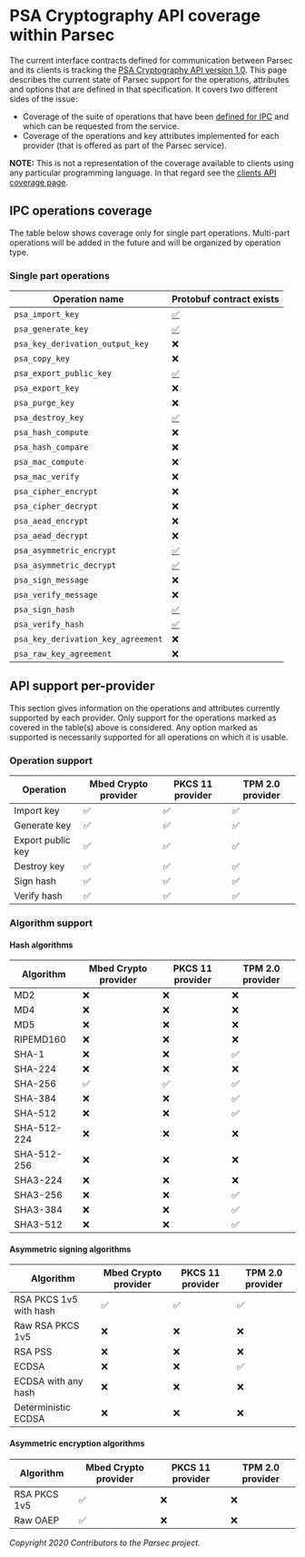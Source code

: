 # PSA Cryptography API coverage within Parsec

The current interface contracts defined for communication between Parsec and its clients is tracking
the [PSA Cryptography API version
1.0](https://developer.arm.com/architectures/security-architectures/platform-security-architecture/documentation).
This page describes the current state of Parsec support for the operations, attributes and options
that are defined in that specification. It covers two different sides of the issue:

- Coverage of the suite of operations that have been [defined for
   IPC](https://github.com/parallaxsecond/parsec-operations) and which can be requested from the
   service.
- Coverage of the operations and key attributes implemented for each provider (that is offered as
   part of the Parsec service).

**NOTE:** This is not a representation of the coverage available to clients using any particular
programming language. In that regard see the [clients API coverage page](clients_api_coverage.md).

## IPC operations coverage

The table below shows coverage only for single part operations. Multi-part operations will be added
in the future and will be organized by operation type.

### Single part operations

| Operation name                     | Protobuf contract exists                                                                                     |
|------------------------------------|--------------------------------------------------------------------------------------------------------------|
| `psa_import_key`                   | [✅](https://github.com/parallaxsecond/parsec-operations/blob/master/protobuf/psa_import_key.proto)         |
| `psa_generate_key`                 | [✅](https://github.com/parallaxsecond/parsec-operations/blob/master/protobuf/psa_generate_key.proto)       |
| `psa_key_derivation_output_key`    | ❌                                                                                                          |
| `psa_copy_key`                     | ❌                                                                                                          |
| `psa_export_public_key`            | [✅](https://github.com/parallaxsecond/parsec-operations/blob/master/protobuf/psa_export_public_key.proto)  |
| `psa_export_key`                   | ❌                                                                                                          |
| `psa_purge_key`                    | ❌                                                                                                          |
| `psa_destroy_key`                  | [✅](https://github.com/parallaxsecond/parsec-operations/blob/master/protobuf/psa_destroy_key.proto)        |
| `psa_hash_compute`                 | ❌                                                                                                          |
| `psa_hash_compare`                 | ❌                                                                                                          |
| `psa_mac_compute`                  | ❌                                                                                                          |
| `psa_mac_verify`                   | ❌                                                                                                          |
| `psa_cipher_encrypt`               | ❌                                                                                                          |
| `psa_cipher_decrypt`               | ❌                                                                                                          |
| `psa_aead_encrypt`                 | ❌                                                                                                          |
| `psa_aead_decrypt`                 | ❌                                                                                                          |
| `psa_asymmetric_encrypt`           | [✅](https://github.com/parallaxsecond/parsec-operations/blob/master/protobuf/psa_asymmetric_encrypt.proto) |
| `psa_asymmetric_decrypt`           | [✅](https://github.com/parallaxsecond/parsec-operations/blob/master/protobuf/psa_asymmetric_decrypt.proto) |
| `psa_sign_message`                 | ❌                                                                                                          |
| `psa_verify_message`               | ❌                                                                                                          |
| `psa_sign_hash`                    | [✅](https://github.com/parallaxsecond/parsec-operations/blob/master/protobuf/psa_sign_hash.proto)          |
| `psa_verify_hash`                  | [✅](https://github.com/parallaxsecond/parsec-operations/blob/master/protobuf/psa_verify_hash.proto)        |
| `psa_key_derivation_key_agreement` | ❌                                                                                                          |
| `psa_raw_key_agreement`            | ❌                                                                                                          |

## API support per-provider

This section gives information on the operations and attributes currently supported by each
provider. Only support for the operations marked as covered in the table(s) above is considered. Any
option marked as supported is necessarily supported for all operations on which it is usable.

### Operation support

| Operation         | Mbed Crypto provider | PKCS 11 provider | TPM 2.0 provider |
|-------------------|----------------------|------------------|------------------|
| Import key        | ✅                  | ✅              | ✅              |
| Generate key      | ✅                  | ✅              | ✅              |
| Export public key | ✅                  | ✅              | ✅              |
| Destroy key       | ✅                  | ✅              | ✅              |
| Sign hash         | ✅                  | ✅              | ✅              |
| Verify hash       | ✅                  | ✅              | ✅              |

### Algorithm support

#### Hash algorithms

| Algorithm   | Mbed Crypto provider | PKCS 11 provider | TPM 2.0 provider |
|-------------|----------------------|------------------|------------------|
| MD2         | ❌                  | ❌              | ❌              |
| MD4         | ❌                  | ❌              | ❌              |
| MD5         | ❌                  | ❌              | ❌              |
| RIPEMD160   | ❌                  | ❌              | ❌              |
| SHA-1       | ❌                  | ❌              | ✅              |
| SHA-224     | ❌                  | ❌              | ❌              |
| SHA-256     | ✅                  | ✅              | ✅              |
| SHA-384     | ❌                  | ❌              | ✅              |
| SHA-512     | ❌                  | ❌              | ✅              |
| SHA-512-224 | ❌                  | ❌              | ❌              |
| SHA-512-256 | ❌                  | ❌              | ❌              |
| SHA3-224    | ❌                  | ❌              | ❌              |
| SHA3-256    | ❌                  | ❌              | ✅              |
| SHA3-384    | ❌                  | ❌              | ✅              |
| SHA3-512    | ❌                  | ❌              | ✅              |

#### Asymmetric signing algorithms

| Algorithm              | Mbed Crypto provider | PKCS 11 provider | TPM 2.0 provider |
|------------------------|----------------------|------------------|------------------|
| RSA PKCS 1v5 with hash | ✅                  | ✅              | ✅              |
| Raw RSA PKCS 1v5       | ❌                  | ❌              | ❌              |
| RSA PSS                | ❌                  | ❌              | ❌              |
| ECDSA                  | ❌                  | ❌              | ✅              |
| ECDSA with any hash    | ❌                  | ❌              | ❌              |
| Deterministic ECDSA    | ❌                  | ❌              | ❌              |

#### Asymmetric encryption algorithms

| Algorithm    | Mbed Crypto provider | PKCS 11 provider | TPM 2.0 provider |
|--------------|----------------------|------------------|------------------|
| RSA PKCS 1v5 | ✅                  | ❌              | ❌              |
| Raw OAEP     | ✅                  | ❌              | ❌              |

*Copyright 2020 Contributors to the Parsec project.*
